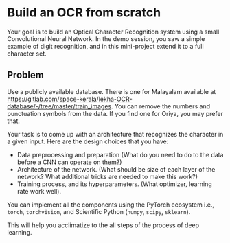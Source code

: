 # Build an OCR from scratch

Your goal is to build an Optical Character Recognition system using a small Convolutional Neural Network. In the demo session, you saw a simple example of digit recognition, and in this mini-project extend it to a full character set. 

## Problem 

Use a publicly available database. There is one for Malayalam available at https://gitlab.com/space-kerala/lekha-OCR-database/-/tree/master/train_images. You can remove the numbers and punctuation symbols from the data. If you find one for Oriya, you may prefer that.  


Your task is to come up with an architecture that recognizes the character in a given input. Here are the design choices that you have:

* Data preprocessing and preparation (What do you need to do to the data before a CNN can operate on them?)
* Architecture of the network. (What should be size of each layer of the network? What additional tricks are needed to make this work?)
* Training process, and its hyperparameters. (What optimizer, learning rate work well). 

You can implement all the components using the PyTorch ecosystem i.e., `torch`, `torchvision`, and Scientific Python (`numpy`, `scipy`, `sklearn`). 


This will help you acclimatize to the all steps of the process of deep learning. 
